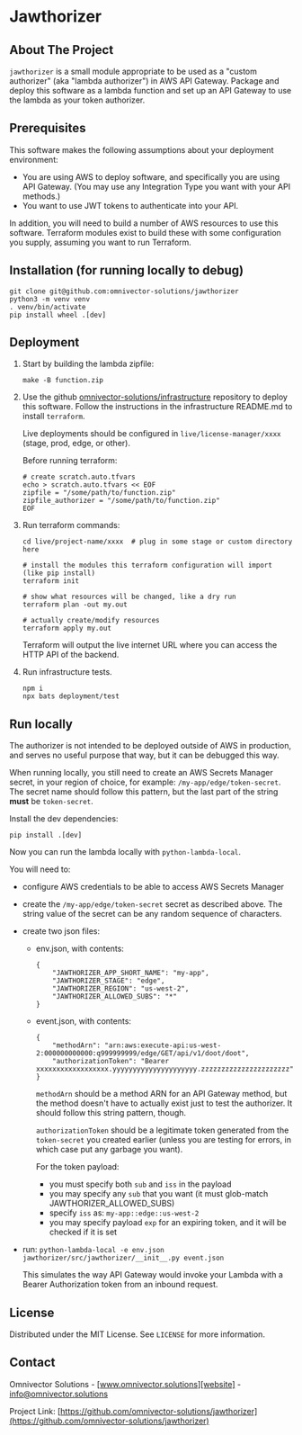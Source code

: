 # Jawthorizer

## About The Project
`jawthorizer` is a small module appropriate to be used as a "custom authorizer" (aka "lambda authorizer") in AWS API Gateway. Package and deploy this software as a lambda function and set up an API Gateway to use the lambda as your token authorizer.


## Prerequisites

This software makes the following assumptions about your deployment environment:

- You are using AWS to deploy software, and specifically you are using API Gateway. (You may use any Integration Type you want with your API methods.)
- You want to use JWT tokens to authenticate into your API.

In addition, you will need to build a number of AWS resources to use this software. Terraform modules exist to build these with some configuration you supply, assuming you want to run Terraform.


## Installation (for running locally to debug)

```
git clone git@github.com:omnivector-solutions/jawthorizer
python3 -m venv venv
. venv/bin/activate
pip install wheel .[dev]
```


## Deployment

1. Start by building the lambda zipfile:

    ```#!bash
    make -B function.zip
    ```

2. Use the github
[omnivector-solutions/infrastructure][infrastructure] repository to deploy
this software. Follow the instructions in the infrastructure README.md to
install `terraform`.

    Live deployments should be configured in `live/license-manager/xxxx` (stage,
    prod, edge, or other).

    Before running terraform:

    ```#!bash
    # create scratch.auto.tfvars
    echo > scratch.auto.tfvars << EOF
    zipfile = "/some/path/to/function.zip"
    zipfile_authorizer = "/some/path/to/function.zip"
    EOF

    ```

[infrastructure]: https://github.com/omnivector-solutions/infrastructure

3. Run terraform commands:

    ```#!bash
    cd live/project-name/xxxx  # plug in some stage or custom directory here

    # install the modules this terraform configuration will import (like pip install)
    terraform init

    # show what resources will be changed, like a dry run
    terraform plan -out my.out

    # actually create/modify resources
    terraform apply my.out
    ```

    Terraform will output the live internet URL where you can access the HTTP API of the backend.


4. Run infrastructure tests.

    ```#!bash
    npm i
    npx bats deployment/test
    ```


## Run locally

The authorizer is not intended to be deployed outside of AWS in production, and serves no useful purpose that way, but it can be debugged this way.

When running locally, you still need to create an AWS Secrets Manager secret, in your region of choice, for example:
`/my-app/edge/token-secret`. The secret name should follow this pattern, but the last part of the string **must** be `token-secret`.

Install the dev dependencies:
```
pip install .[dev]
```

Now you can run the lambda locally with `python-lambda-local`.

You will need to:

- configure AWS credentials to be able to access AWS Secrets Manager
- create the `/my-app/edge/token-secret` secret as described above. The string value of the secret can be any random sequence of characters.

- create two json files:
    - env.json, with contents:
        ```
        {
            "JAWTHORIZER_APP_SHORT_NAME": "my-app",
            "JAWTHORIZER_STAGE": "edge",
            "JAWTHORIZER_REGION": "us-west-2",
            "JAWTHORIZER_ALLOWED_SUBS": "*"
        }
        ```

    - event.json, with contents:
        ```
        {
            "methodArn": "arn:aws:execute-api:us-west-2:000000000000:q999999999/edge/GET/api/v1/doot/doot",
            "authorizationToken": "Bearer xxxxxxxxxxxxxxxxxx.yyyyyyyyyyyyyyyyyyyyy.zzzzzzzzzzzzzzzzzzzzzz"
        }
        ```

      `methodArn` should be a method ARN for an API Gateway method, but the
      method doesn't have to actually exist just to test the authorizer. It
      should follow this string pattern, though.

      `authorizationToken` should be a legitimate token generated from the
      `token-secret` you created earlier (unless you are testing for errors,
      in which case put any garbage you want).

      For the token payload:
      - you must specify both `sub` and `iss` in the payload
      - you may specify any `sub` that you want (it must glob-match JAWTHORIZER_ALLOWED_SUBS)
      - specify `iss` as: `my-app::edge::us-west-2`
      - you may specify payload `exp` for an expiring token, and it will be checked if it is set

- run: `python-lambda-local -e env.json jawthorizer/src/jawthorizer/__init__.py event.json`

  This simulates the way API Gateway would invoke your Lambda with a Bearer Authorization token from an inbound request.


## License
Distributed under the MIT License. See `LICENSE` for more information.


## Contact
Omnivector Solutions - [www.omnivector.solutions][website] - <info@omnivector.solutions>

Project Link: [https://github.com/omnivector-solutions/jawthorizer](https://github.com/omnivector-solutions/jawthorizer)
